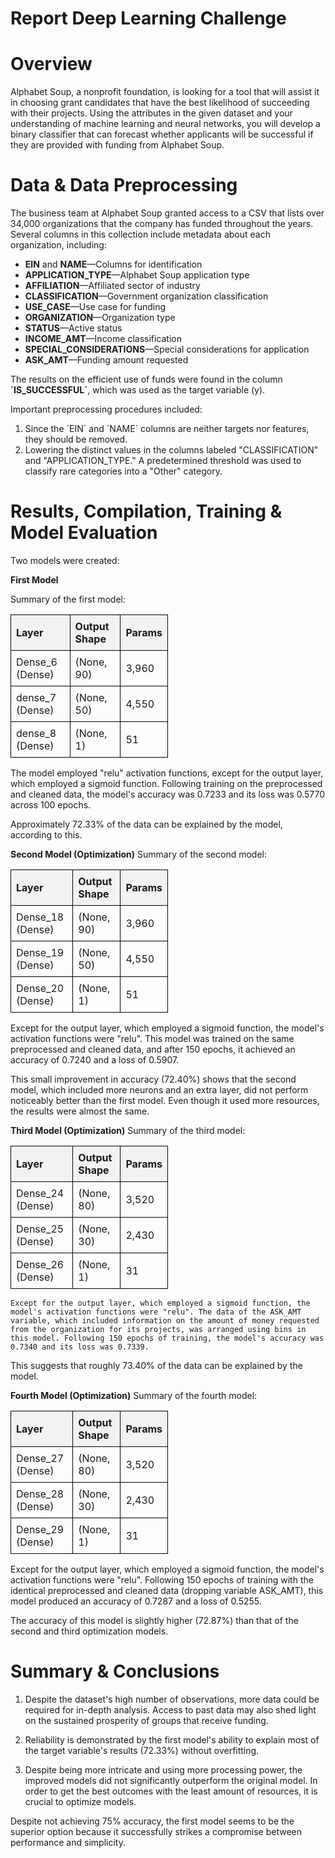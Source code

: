 # Report Deep Learning Challenge

# **Overview**
Alphabet Soup, a nonprofit foundation, is looking for a tool that will assist it in choosing grant candidates that have the best likelihood of succeeding with their projects. Using the attributes in the given dataset and your understanding of machine learning and neural networks, you will develop a binary classifier that can forecast whether applicants will be successful if they are provided with funding from Alphabet Soup.

# **Data & Data Preprocessing**
The business team at Alphabet Soup granted access to a CSV that lists over 34,000 organizations that the company has funded throughout the years. Several columns in this collection include metadata about each organization, including:


- **EIN** and **NAME**—Columns for identification
- **APPLICATION_TYPE**—Alphabet Soup application type
- **AFFILIATION**—Affiliated sector of industry
- **CLASSIFICATION**—Government organization classification
- **USE_CASE**—Use case for funding
- **ORGANIZATION**—Organization type
- **STATUS**—Active status
- **INCOME_AMT**—Income classification
- **SPECIAL_CONSIDERATIONS**—Special considerations for application
- **ASK_AMT**—Funding amount requested

The results on the efficient use of funds were found in the column **´IS_SUCCESSFUL´**, which was used as the target variable (y).

Important preprocessing procedures included:

1. Since the ´EIN´ and ´NAME´ columns are neither targets nor features, they should be removed.
2. Lowering the distinct values in the columns labeled "CLASSIFICATION" and "APPLICATION_TYPE." A predetermined threshold was used to classify rare categories into a "Other" category.

# **Results, Compilation, Training & Model Evaluation**

Two models were created:

**First Model**

Summary of the first model:

<table style="border-collapse: collapse; width: 50%;">
  <tr style="background-color: #f2f2f2; text-align: left;">
    <th style="padding: 8px; border: 1px solid black;">Layer</th>
    <th style="padding: 8px; border: 1px solid black;">Output Shape</th>
    <th style="padding: 8px; border: 1px solid black;">Params</th>
  </tr>
  <tr>
    <td style="padding: 8px; border: 1px solid black;">Dense_6 (Dense)</td>
    <td style="padding: 8px; border: 1px solid black;">(None, 90)</td>
    <td style="padding: 8px; border: 1px solid black;">3,960</td>
  </tr>
  <tr>
    <td style="padding: 8px; border: 1px solid black;">dense_7 (Dense)</td>
    <td style="padding: 8px; border: 1px solid black;">(None, 50)</td>
    <td style="padding: 8px; border: 1px solid black;">4,550</td>
  </tr>
  <tr>
    <td style="padding: 8px; border: 1px solid black;">dense_8 (Dense)</td>
    <td style="padding: 8px; border: 1px solid black;">(None, 1)</td>
    <td style="padding: 8px; border: 1px solid black;">51</td>
  </tr>
</table>

The model employed "relu" activation functions, except for the output layer, which employed a sigmoid function. Following training on the preprocessed and cleaned data, the model's accuracy was 0.7233 and its loss was 0.5770 across 100 epochs.

Approximately 72.33% of the data can be explained by the model, according to this.

**Second Model (Optimization)**
Summary of the second model:


<table style="border-collapse: collapse; width: 50%;">
  <tr style="background-color: #f2f2f2; text-align: left;">
    <th style="padding: 8px; border: 1px solid black;">Layer</th>
    <th style="padding: 8px; border: 1px solid black;">Output Shape</th>
    <th style="padding: 8px; border: 1px solid black;">Params</th>
  </tr>
  <tr>
    <td style="padding: 8px; border: 1px solid black;">Dense_18 (Dense)</td>
    <td style="padding: 8px; border: 1px solid black;">(None, 90)</td>
    <td style="padding: 8px; border: 1px solid black;">3,960</td>
  </tr>
  <tr>
    <td style="padding: 8px; border: 1px solid black;">Dense_19 (Dense)</td>
    <td style="padding: 8px; border: 1px solid black;">(None, 50)</td>
    <td style="padding: 8px; border: 1px solid black;">4,550</td>
  </tr>
  <tr>
    <td style="padding: 8px; border: 1px solid black;">Dense_20 (Dense)</td>
    <td style="padding: 8px; border: 1px solid black;">(None, 1)</td>
    <td style="padding: 8px; border: 1px solid black;">51</td>
  </tr>
</table>


Except for the output layer, which employed a sigmoid function, the model's activation functions were "relu". This model was trained on the same preprocessed and cleaned data, and after 150 epochs, it achieved an accuracy of 0.7240 and a loss of 0.5907.

This small improvement in accuracy (72.40%) shows that the second model, which included more neurons and an extra layer, did not perform noticeably better than the first model. Even though it used more resources, the results were almost the same.

**Third Model (Optimization)**
Summary of the third model:

<table style="border-collapse: collapse; width: 50%;">
  <tr style="background-color: #f2f2f2; text-align: left;">
    <th style="padding: 8px; border: 1px solid black;">Layer</th>
    <th style="padding: 8px; border: 1px solid black;">Output Shape</th>
    <th style="padding: 8px; border: 1px solid black;">Params</th>
  </tr>
  <tr>
    <td style="padding: 8px; border: 1px solid black;">Dense_24 (Dense)</td>
    <td style="padding: 8px; border: 1px solid black;">(None, 80)</td>
    <td style="padding: 8px; border: 1px solid black;">3,520</td>
  </tr>
  <tr>
    <td style="padding: 8px; border: 1px solid black;">Dense_25 (Dense)</td>
    <td style="padding: 8px; border: 1px solid black;">(None, 30)</td>
    <td style="padding: 8px; border: 1px solid black;">2,430</td>
  </tr>
  <tr>
    <td style="padding: 8px; border: 1px solid black;">Dense_26 (Dense)</td>
    <td style="padding: 8px; border: 1px solid black;">(None, 1)</td>
    <td style="padding: 8px; border: 1px solid black;">31</td>
  </tr>
</table>

    Except for the output layer, which employed a sigmoid function, the model's activation functions were "relu". The data of the ASK_AMT variable, which included information on the amount of money requested from the organization for its projects, was arranged using bins in this model. Following 150 epochs of training, the model's accuracy was 0.7340 and its loss was 0.7339.

This suggests that roughly 73.40% of the data can be explained by the model.

**Fourth Model (Optimization)**
Summary of the fourth model:

<table style="border-collapse: collapse; width: 50%;">
  <tr style="background-color: #f2f2f2; text-align: left;">
    <th style="padding: 8px; border: 1px solid black;">Layer</th>
    <th style="padding: 8px; border: 1px solid black;">Output Shape</th>
    <th style="padding: 8px; border: 1px solid black;">Params</th>
  </tr>
  <tr>
    <td style="padding: 8px; border: 1px solid black;">Dense_27 (Dense)</td>
    <td style="padding: 8px; border: 1px solid black;">(None, 80)</td>
    <td style="padding: 8px; border: 1px solid black;">3,520</td>
  </tr>
  <tr>
    <td style="padding: 8px; border: 1px solid black;">Dense_28 (Dense)</td>
    <td style="padding: 8px; border: 1px solid black;">(None, 30)</td>
    <td style="padding: 8px; border: 1px solid black;">2,430</td>
  </tr>
  <tr>
    <td style="padding: 8px; border: 1px solid black;">Dense_29 (Dense)</td>
    <td style="padding: 8px; border: 1px solid black;">(None, 1)</td>
    <td style="padding: 8px; border: 1px solid black;">31</td>
  </tr>
</table>

Except for the output layer, which employed a sigmoid function, the model's activation functions were "relu". Following 150 epochs of training with the identical preprocessed and cleaned data (dropping variable ASK_AMT), this model produced an accuracy of 0.7287 and a loss of 0.5255.

The accuracy of this model is slightly higher (72.87%) than that of the second and third optimization models.

# **Summary & Conclusions**

1. Despite the dataset's high number of observations, more data could be required for in-depth analysis. Access to past data may also shed light on the sustained prosperity of groups that receive funding.

2. Reliability is demonstrated by the first model's ability to explain most of the target variable's results (72.33%) without overfitting.

3. Despite being more intricate and using more processing power, the improved models did not significantly outperform the original model. In order to get the best outcomes with the least amount of resources, it is crucial to optimize models.

Despite not achieving 75% accuracy, the first model seems to be the superior option because it successfully strikes a compromise between performance and simplicity.
